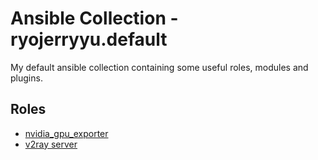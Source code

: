 # Ansible Collection - ryojerryyu.default

My default ansible collection containing some useful roles, modules and plugins.

## Roles

- [nvidia_gpu_exporter](roles/nvidia_gpu_exporter/README.md)
- [v2ray server](roles/v2ray_server/README.md)
